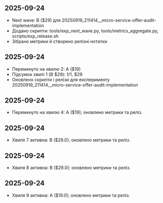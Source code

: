 ## 2025-09-24
- Next wave: B ($29) для 20250919_211414__micro-service-offer-audit-implementation
- Додано скрипти: tools/exp_next_wave.py, tools/metrics_aggregate.py, scripts/exp_release.sh
- Зібрано метрики й створено релізні нотатки
## 2025-09-24
- Перемкнуто на хвилю 2: A ($19)
- Підсумок хвилі 1 (B $29): 1/1, $29
- Оновлено скрипти і релізи для експерименту 20250919_211414__micro-service-offer-audit-implementation
## 2025-09-24
- Перемкнуто на хвилю 4: A ($19); оновлено метрики та реліз.
## 2025-09-24
- Хвиля 7 активна: B ($29.0); оновлено метрики та реліз.
## 2025-09-24
- Хвиля 8 активна: B ($29.0); оновлено метрики та реліз.
## 2025-09-24
- Хвиля 9 активна: A ($19.0); оновлено метрики та реліз.
